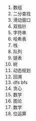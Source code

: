1. 数组
2. 二分查找
3. 滑动窗口
4. 双指针
5. 字符串
6. 哈希表
7. 栈
8. 队列
9. 链表   
10. 树
11. 动态规划
12. 回溯
13. dfs bfs
14. 贪心
15. 数学
16. 图论
17. 数学
18. 位运算
